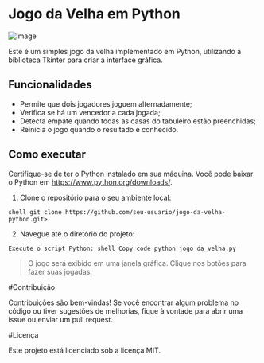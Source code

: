 # Jogo da Velha em Python
![image](https://github.com/brunadalmagro/Jogo_da_velha/assets/96844434/b3b3a7a8-bc02-4431-8065-ad36c57a0074)

Este é um simples jogo da velha implementado em Python, utilizando a biblioteca Tkinter para criar a interface gráfica.

## Funcionalidades

- Permite que dois jogadores joguem alternadamente;
- Verifica se há um vencedor a cada jogada;
- Detecta empate quando todas as casas do tabuleiro estão preenchidas;
- Reinicia o jogo quando o resultado é conhecido.

## Como executar

Certifique-se de ter o Python instalado em sua máquina. Você pode baixar o Python em https://www.python.org/downloads/.

1. Clone o repositório para o seu ambiente local:

`shell
git clone https://github.com/seu-usuario/jogo-da-velha-python.git>`

2. Navegue até o diretório do projeto:

`Execute o script Python:
shell
Copy code
python jogo_da_velha.py`

> O jogo será exibido em uma janela gráfica. Clique nos botões para fazer suas jogadas.

#Contribuição

Contribuições são bem-vindas! Se você encontrar algum problema no código ou tiver sugestões de melhorias, fique à vontade para abrir uma issue ou enviar um pull request.

#Licença

Este projeto está licenciado sob a licença MIT.
